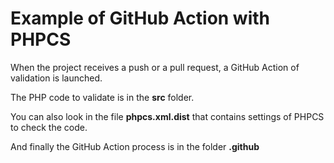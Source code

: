 # Example of GitHub Action with PHPCS

When the project receives a push or a pull request, a GitHub Action of validation is launched.

The PHP code to validate is in the **src** folder.

You can also look in the file **phpcs.xml.dist** that contains settings of PHPCS to check the code.

And finally the GitHub Action process is in the folder **.github**